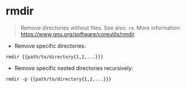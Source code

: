 # rmdir

> Remove directories without files.
> See also: `rm`.
> More information: <https://www.gnu.org/software/coreutils/rmdir>.

- Remove specific directories:

`rmdir {{path/to/directory{1,2,...}}}`

- Remove specific nested directories recursively:

`rmdir -p {{path/to/directory{1,2,...}}}`
